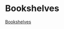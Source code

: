 # Bookshelves

[Bookshelves](https://bookshelves-fdc7a.firebaseapp.com/books/ "Bookshelves's Homepage")
